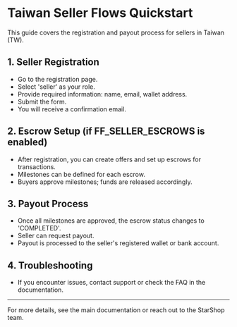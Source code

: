 # Taiwan Seller Flows Quickstart

This guide covers the registration and payout process for sellers in Taiwan (TW).

## 1. Seller Registration

- Go to the registration page.
- Select 'seller' as your role.
- Provide required information: name, email, wallet address.
- Submit the form.
- You will receive a confirmation email.

## 2. Escrow Setup (if FF_SELLER_ESCROWS is enabled)

- After registration, you can create offers and set up escrows for transactions.
- Milestones can be defined for each escrow.
- Buyers approve milestones; funds are released accordingly.

## 3. Payout Process

- Once all milestones are approved, the escrow status changes to 'COMPLETED'.
- Seller can request payout.
- Payout is processed to the seller's registered wallet or bank account.

## 4. Troubleshooting

- If you encounter issues, contact support or check the FAQ in the documentation.

---

For more details, see the main documentation or reach out to the StarShop team.
